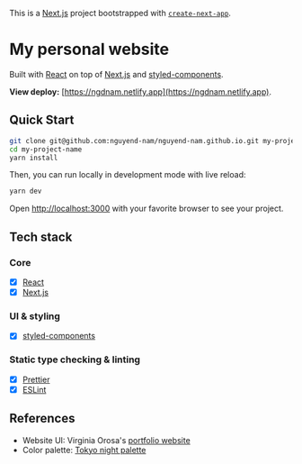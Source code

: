 This is a [Next.js](https://nextjs.org/) project bootstrapped with [`create-next-app`](https://github.com/vercel/next.js/tree/canary/packages/create-next-app).

# My personal website

Built with [React](https://reactjs.org/) on top of [Next.js](https://nextjs.org/) and [styled-components](https://styled-components.com/).

**View deploy:** [https://ngdnam.netlify.app](https://ngdnam.netlify.app).

## Quick Start

```bash
git clone git@github.com:nguyend-nam/nguyend-nam.github.io.git my-project-name
cd my-project-name
yarn install
```

Then, you can run locally in development mode with live reload:

```bash
yarn dev
```

Open [http://localhost:3000](http://localhost:3000) with your favorite browser
to see your project.

## Tech stack

### Core

- [x] [React](https://reactjs.org/)
- [x] [Next.js](https://nextjs.org/)

### UI & styling

- [x] [styled-components](https://styled-components.com/)

### Static type checking & linting

- [x] [Prettier](https://prettier.io/)
- [x] [ESLint](http://eslint.org/)

## References

- Website UI: Virginia Orosa's [portfolio website](https://www.virginiaorosa.com/)
- Color palette: [Tokyo night palette](https://www.color-hex.com/color-palette/91636)
